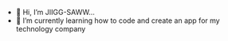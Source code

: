 - 👋 Hi, I’m JIIGG-SAWW...
- 🌱 I’m currently learning how to code and create an app for my technology company 


<!---
JIIGG-SAWW/JIIGG-SAWW is a ✨ special ✨ repository because its `README.md` (this file) appears on your GitHub profile.
You can click the Preview link to take a look at your changes.
--->

